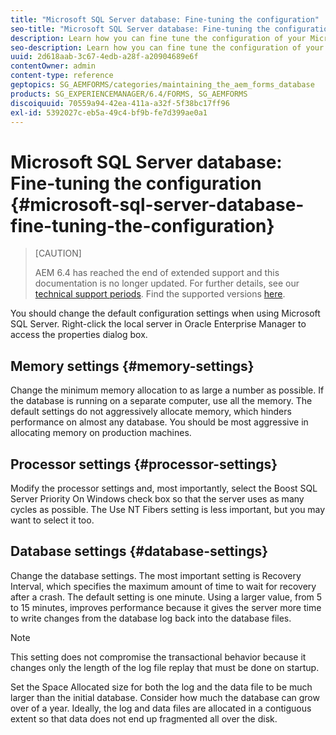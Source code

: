 ```yaml
---
title: "Microsoft SQL Server database: Fine-tuning the configuration"
seo-title: "Microsoft SQL Server database: Fine-tuning the configuration"
description: Learn how you can fine tune the configuration of your Microsoft SQL Server database.
seo-description: Learn how you can fine tune the configuration of your Microsoft SQL Server database.
uuid: 2d618aab-3c67-4edb-a28f-a20904689e6f
contentOwner: admin
content-type: reference
geptopics: SG_AEMFORMS/categories/maintaining_the_aem_forms_database
products: SG_EXPERIENCEMANAGER/6.4/FORMS, SG_AEMFORMS
discoiquuid: 70559a94-42ea-411a-a32f-5f38bc17ff96
exl-id: 5392027c-eb5a-49c4-bf9b-fe7d399ae0a1
---
```

# Microsoft SQL Server database: Fine-tuning the configuration {#microsoft-sql-server-database-fine-tuning-the-configuration}

>[CAUTION]
>
>AEM 6.4 has reached the end of extended support and this documentation is no longer updated. For further details, see our [technical support periods](https://helpx.adobe.com/support/programs/eol-matrix.html). Find the supported versions [here](https://experienceleague.adobe.com/docs/).

You should change the default configuration settings when using Microsoft SQL Server. Right-click the local server in Oracle Enterprise Manager to access the properties dialog box.

## Memory settings {#memory-settings}

Change the minimum memory allocation to as large a number as possible. If the database is running on a separate computer, use all the memory. The default settings do not aggressively allocate memory, which hinders performance on almost any database. You should be most aggressive in allocating memory on production machines.

## Processor settings {#processor-settings}

Modify the processor settings and, most importantly, select the Boost SQL Server Priority On Windows check box so that the server uses as many cycles as possible. The Use NT Fibers setting is less important, but you may want to select it too.

## Database settings {#database-settings}

Change the database settings. The most important setting is Recovery Interval, which specifies the maximum amount of time to wait for recovery after a crash. The default setting is one minute. Using a larger value, from 5 to 15 minutes, improves performance because it gives the server more time to write changes from the database log back into the database files.

>[!NOTE]
>
>This setting does not compromise the transactional behavior because it changes only the length of the log file replay that must be done on startup.

Set the Space Allocated size for both the log and the data file to be much larger than the initial database. Consider how much the database can grow over of a year. Ideally, the log and data files are allocated in a contiguous extent so that data does not end up fragmented all over the disk.
